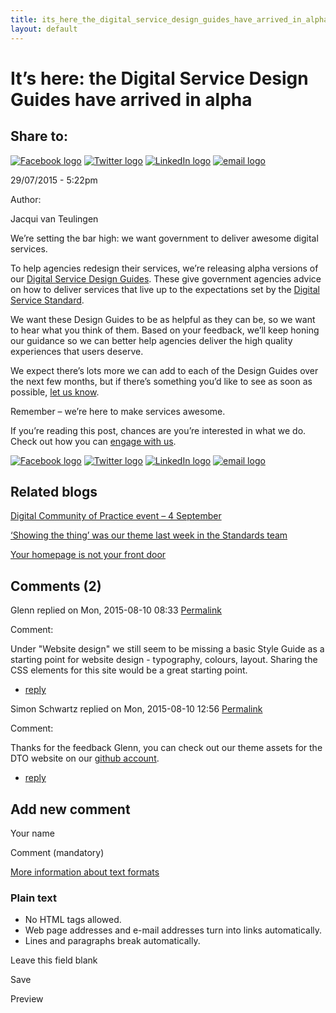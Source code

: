 ```yaml
---
title: its_here_the_digital_service_design_guides_have_arrived_in_alpha.md
layout: default
---
```

It’s here: the Digital Service Design Guides have arrived in alpha
==================================================================

Share to:
---------

[![Facebook logo](https://www.dto.gov.au/profiles/govcms/modules/features/govcms_share_links/images/facebook.png)](http://www.facebook.com/sharer.php?u=https%3A//www.dto.gov.au/blog/it-s-here-digital-service-design-guides-have-arrived-alpha&t=It%E2%80%99s%20here%3A%20the%20Digital%20Service%20Design%20Guides%20have%20arrived%20in%20alpha "Share on Facebook") [![Twitter logo](https://www.dto.gov.au/profiles/govcms/modules/features/govcms_share_links/images/twitter.png)](http://twitter.com/share?url=https%3A//www.dto.gov.au/blog/it-s-here-digital-service-design-guides-have-arrived-alpha&text=It%E2%80%99s%20here%3A%20the%20Digital%20Service%20Design%20Guides%20have%20arrived%20in%20alpha "Share this on Twitter") [![LinkedIn logo](https://www.dto.gov.au/profiles/govcms/modules/features/govcms_share_links/images/linkedin.png)](http://www.linkedin.com/shareArticle?mini=true&url=https%3A//www.dto.gov.au/blog/it-s-here-digital-service-design-guides-have-arrived-alpha&title=It%E2%80%99s%20here%3A%20the%20Digital%20Service%20Design%20Guides%20have%20arrived%20in%20alpha&summary=We%E2%80%99re%20setting%20the%20bar%20high%3A%20we%20want%20government%20to%20deliver%20awesome%20digital%20services.To%20help%20agencies%20redesign%20their%20services%2C%20we%E2%80%99re%20releasing%20alpha%20versions%20of%20our%20Digital%20Service%20Design%20Guides.%20These%20give%20government%20agencies%20advice%20on%20how%20to%20deliver%20services%20that%20live%20up%20to%20the%20expectations%20set%20by%20the%20Digital%20Service%20Standard.&source=Digital%20Transformation%20Office "Publish this post to LinkedIn") [![email logo](https://www.dto.gov.au/profiles/govcms/modules/features/govcms_share_links/images/email.png)](mailto:?subject=It%E2%80%99s%20here%3A%20the%20Digital%20Service%20Design%20Guides%20have%20arrived%20in%20alpha&body=https%3A//www.dto.gov.au/blog/it-s-here-digital-service-design-guides-have-arrived-alpha "Share via email")

29/07/2015 - 5:22pm

Author: 

Jacqui van Teulingen

We’re setting the bar high: we want government to deliver awesome digital services.

To help agencies redesign their services, we’re releasing alpha versions of our [Digital Service Design Guides](../digital_service_design_guide.md). These give government agencies advice on how to deliver services that live up to the expectations set by the [Digital Service Standard](../standard/digital_service_standard.md).

We want these Design Guides to be as helpful as they can be, so we want to hear what you think of them. Based on your feedback, we’ll keep honing our guidance so we can better help agencies deliver the high quality experiences that users deserve.

We expect there’s lots more we can add to each of the Design Guides over the next few months, but if there’s something you’d like to see as soon as possible, [let us know](../feedback%3Furl_from=We%2520are%2520building.html).

Remember – we’re here to make services awesome.

If you’re reading this post, chances are you’re interested in what we do. Check out how you can [engage with us](../engage.md).

[![Facebook logo](https://www.dto.gov.au/profiles/govcms/modules/features/govcms_share_links/images/facebook.png)](http://www.facebook.com/sharer.php?u=https%3A//www.dto.gov.au/blog/it-s-here-digital-service-design-guides-have-arrived-alpha&t=It%E2%80%99s%20here%3A%20the%20Digital%20Service%20Design%20Guides%20have%20arrived%20in%20alpha "Share on Facebook") [![Twitter logo](https://www.dto.gov.au/profiles/govcms/modules/features/govcms_share_links/images/twitter.png)](http://twitter.com/share?url=https%3A//www.dto.gov.au/blog/it-s-here-digital-service-design-guides-have-arrived-alpha&text=It%E2%80%99s%20here%3A%20the%20Digital%20Service%20Design%20Guides%20have%20arrived%20in%20alpha "Share this on Twitter") [![LinkedIn logo](https://www.dto.gov.au/profiles/govcms/modules/features/govcms_share_links/images/linkedin.png)](http://www.linkedin.com/shareArticle?mini=true&url=https%3A//www.dto.gov.au/blog/it-s-here-digital-service-design-guides-have-arrived-alpha&title=It%E2%80%99s%20here%3A%20the%20Digital%20Service%20Design%20Guides%20have%20arrived%20in%20alpha&summary=We%E2%80%99re%20setting%20the%20bar%20high%3A%20we%20want%20government%20to%20deliver%20awesome%20digital%20services.To%20help%20agencies%20redesign%20their%20services%2C%20we%E2%80%99re%20releasing%20alpha%20versions%20of%20our%20Digital%20Service%20Design%20Guides.%20These%20give%20government%20agencies%20advice%20on%20how%20to%20deliver%20services%20that%20live%20up%20to%20the%20expectations%20set%20by%20the%20Digital%20Service%20Standard.&source=Digital%20Transformation%20Office "Publish this post to LinkedIn") [![email logo](https://www.dto.gov.au/profiles/govcms/modules/features/govcms_share_links/images/email.png)](mailto:?subject=It%E2%80%99s%20here%3A%20the%20Digital%20Service%20Design%20Guides%20have%20arrived%20in%20alpha&body=https%3A//www.dto.gov.au/blog/it-s-here-digital-service-design-guides-have-arrived-alpha "Share via email")

Related blogs
-------------

[Digital Community of Practice event – 4 September](digital_community_of_practice_event_4_september.md)

[‘Showing the thing’ was our theme last week in the Standards team](showing_the_thing_was_our_theme_last_week_in_the_standards_team.md)

[Your homepage is not your front door](your_homepage_is_not_your_front_door.md)

Comments (2)
------------

Glenn replied on Mon, 2015-08-10 08:33 [Permalink](../comment/1social_media.md#comment-1556)

Comment: 

Under "Website design" we still seem to be missing a basic Style Guide as a starting point for website design - typography, colours, layout. Sharing the CSS elements for this site would be a great starting point.

-   [reply](https://www.dto.gov.au/comment/reply/1066/1556)

Simon Schwartz replied on Mon, 2015-08-10 12:56 [Permalink](../comment/1building_digital_services.md#comment-1571)

Comment: 

Thanks for the feedback Glenn, you can check out our theme assets for the DTO website on our [github account](https://github.com/AusDTO/dto_whitesite).

-   [reply](https://www.dto.gov.au/comment/reply/1066/1571)

Add new comment
---------------

Your name

Comment (mandatory)

[More information about text formats](../filter/tips.html)

### Plain text

-   No HTML tags allowed.
-   Web page addresses and e-mail addresses turn into links automatically.
-   Lines and paragraphs break automatically.

Leave this field blank

Save

Preview

